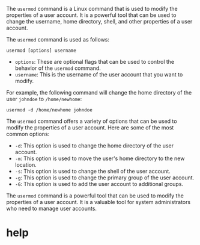 The `usermod` command is a Linux command that is used to modify the properties of a user account. It is a powerful tool that can be used to change the username, home directory, shell, and other properties of a user account.

The `usermod` command is used as follows:

```
usermod [options] username
```

* `options`: These are optional flags that can be used to control the behavior of the `usermod` command.
* `username`: This is the username of the user account that you want to modify.

For example, the following command will change the home directory of the user `johndoe` to `/home/newhome`:

```
usermod -d /home/newhome johndoe
```

The `usermod` command offers a variety of options that can be used to modify the properties of a user account. Here are some of the most common options:

* `-d`: This option is used to change the home directory of the user account.
* `-m`: This option is used to move the user's home directory to the new location.
* `-s`: This option is used to change the shell of the user account.
* `-g`: This option is used to change the primary group of the user account.
* `-G`: This option is used to add the user account to additional groups.

The `usermod` command is a powerful tool that can be used to modify the properties of a user account. It is a valuable tool for system administrators who need to manage user accounts.



# help 

```

```
